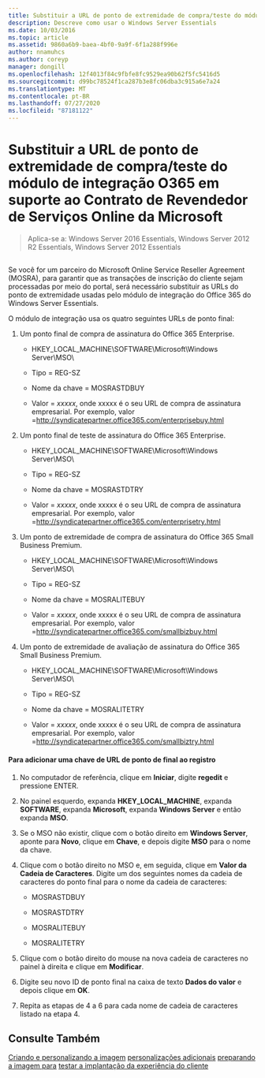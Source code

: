```yaml
---
title: Substituir a URL de ponto de extremidade de compra/teste do módulo de integração O365 em suporte ao Contrato de Revendedor de Serviços Online da Microsoft
description: Descreve como usar o Windows Server Essentials
ms.date: 10/03/2016
ms.topic: article
ms.assetid: 9860a6b9-baea-4bf0-9a9f-6f1a288f996e
author: nnamuhcs
ms.author: coreyp
manager: dongill
ms.openlocfilehash: 12f4013f84c9fbfe8fc9529ea90b62f5fc5416d5
ms.sourcegitcommit: d99bc78524f1ca287b3e8fc06dba3c915a6e7a24
ms.translationtype: MT
ms.contentlocale: pt-BR
ms.lasthandoff: 07/27/2020
ms.locfileid: "87181122"
---
```

# <a name="replace-o365-integration-module-buy-try-endpoint-url-in-support-of-microsoft-online-service-reseller-agreement"></a>Substituir a URL de ponto de extremidade de compra/teste do módulo de integração O365 em suporte ao Contrato de Revendedor de Serviços Online da Microsoft

>Aplica-se a: Windows Server 2016 Essentials, Windows Server 2012 R2 Essentials, Windows Server 2012 Essentials

##  <a name="BKMK_O365"></a>
 Se você for um parceiro do Microsoft Online Service Reseller Agreement (MOSRA), para garantir que as transações de inscrição do cliente sejam processadas por meio do portal, será necessário substituir as URLs do ponto de extremidade usadas pelo módulo de integração do Office 365 do Windows Server Essentials.

 O módulo de integração usa os quatro seguintes URLs de ponto final:

1.  Um ponto final de compra de assinatura do Office 365 Enterprise.

    -   HKEY_LOCAL_MACHINE\SOFTWARE\Microsoft\Windows Server\MSO\

    -   Tipo = REG-SZ

    -   Nome da chave = MOSRASTDBUY

    -   Valor = *xxxxx*, onde xxxxx é o seu URL de compra de assinatura empresarial. Por exemplo, valor =http://syndicatepartner.office365.com/enterprisebuy.html

2.  Um ponto final de teste de assinatura do Office 365 Enterprise.

    -   HKEY_LOCAL_MACHINE\SOFTWARE\Microsoft\Windows Server\MSO\

    -   Tipo = REG-SZ

    -   Nome da chave = MOSRASTDTRY

    -   Valor = *xxxxx*, onde xxxxx é o seu URL de compra de assinatura empresarial. Por exemplo, valor =http://syndicatepartner.office365.com/enterprisetry.html

3.  Um ponto de extremidade de compra de assinatura do Office 365 Small Business Premium.

    -   HKEY_LOCAL_MACHINE\SOFTWARE\Microsoft\Windows Server\MSO\

    -   Tipo = REG-SZ

    -   Nome da chave = MOSRALITEBUY

    -   Valor = *xxxxx*, onde xxxxx é o seu URL de compra de assinatura empresarial. Por exemplo, valor =http://syndicatepartner.office365.com/smallbizbuy.html

4.  Um ponto de extremidade de avaliação de assinatura do Office 365 Small Business Premium.

    -   HKEY_LOCAL_MACHINE\SOFTWARE\Microsoft\Windows Server\MSO\

    -   Tipo = REG-SZ

    -   Nome da chave = MOSRALITETRY

    -   Valor = *xxxxx*, onde xxxxx é o seu URL de compra de assinatura empresarial. Por exemplo, valor =http://syndicatepartner.office365.com/smallbiztry.html

#### <a name="to-add-an-endpoint-url-key-to-the-registry"></a>Para adicionar uma chave de URL de ponto de final ao registro

1.  No computador de referência, clique em **Iniciar**, digite **regedit** e pressione ENTER.

2.  No painel esquerdo, expanda **HKEY_LOCAL_MACHINE**, expanda **SOFTWARE**, expanda **Microsoft**, expanda **Windows Server** e então expanda **MSO**.

3.  Se o MSO não existir, clique com o botão direito em **Windows Server**, aponte para **Novo**, clique em **Chave**, e depois digite **MSO** para o nome da chave.

4.  Clique com o botão direito no MSO e, em seguida, clique em **Valor da Cadeia de Caracteres**. Digite um dos seguintes nomes da cadeia de caracteres do ponto final para o nome da cadeia de caracteres:

    -   MOSRASTDBUY

    -   MOSRASTDTRY

    -   MOSRALITEBUY

    -   MOSRALITETRY

5.  Clique com o botão direito do mouse na nova cadeia de caracteres no painel à direita e clique em **Modificar**.

6.  Digite seu novo ID de ponto final na caixa de texto **Dados do valor** e depois clique em **OK**.

7.  Repita as etapas de 4 a 6 para cada nome de cadeia de caracteres listado na etapa 4.

## <a name="see-also"></a>Consulte Também

 [Criando e personalizando a imagem](Creating-and-Customizing-the-Image.md) [personalizações adicionais](Additional-Customizations.md) [preparando a imagem para](Preparing-the-Image-for-Deployment.md) [testar a implantação da experiência do cliente](Testing-the-Customer-Experience.md)

